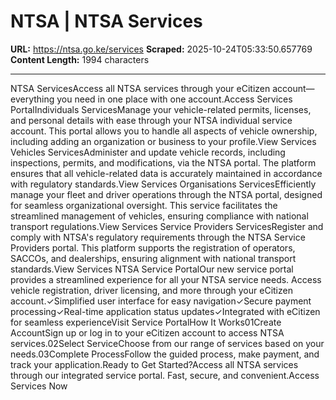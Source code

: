 # NTSA | NTSA Services

**URL:** https://ntsa.go.ke/services
**Scraped:** 2025-10-24T05:33:50.657769
**Content Length:** 1994 characters

---

NTSA ServicesAccess all NTSA services through your eCitizen account—everything you need in one place with one account.Access Services PortalIndividuals ServicesManage your vehicle-related permits, licenses, and personal details with ease through your NTSA individual service account. This portal allows you to handle all aspects of vehicle ownership, including adding an organization or business to your profile.View Services Vehicles ServicesAdminister and update vehicle records, including inspections, permits, and modifications, via the NTSA portal. The platform ensures that all vehicle-related data is accurately maintained in accordance with regulatory standards.View Services Organisations ServicesEfficiently manage your fleet and driver operations through the NTSA portal, designed for seamless organizational oversight. This service facilitates the streamlined management of vehicles, ensuring compliance with national transport regulations.View Services Service Providers ServicesRegister and comply with NTSA's regulatory requirements through the NTSA Service Providers portal. This platform supports the registration of operators, SACCOs, and dealerships, ensuring alignment with national transport standards.View Services NTSA Service PortalOur new service portal provides a streamlined experience for all your NTSA service needs. Access vehicle registration, driver licensing, and more through your eCitizen account.✓Simplified user interface for easy navigation✓Secure payment processing✓Real-time application status updates✓Integrated with eCitizen for seamless experienceVisit Service PortalHow It Works01Create AccountSign up or log in to your eCitizen account to access NTSA services.02Select ServiceChoose from our range of services based on your needs.03Complete ProcessFollow the guided process, make payment, and track your application.Ready to Get Started?Access all NTSA services through our integrated service portal. Fast, secure, and convenient.Access Services Now